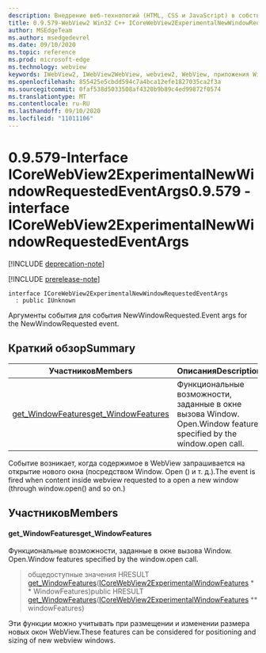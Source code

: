 ```yaml
---
description: Внедрение веб-технологий (HTML, CSS и JavaScript) в собственные приложения с помощью элемента управления Microsoft Edge WebView2
title: 0.9.579-WebView2 Win32 C++ ICoreWebView2ExperimentalNewWindowRequestedEventArgs
author: MSEdgeTeam
ms.author: msedgedevrel
ms.date: 09/10/2020
ms.topic: reference
ms.prod: microsoft-edge
ms.technology: webview
keywords: IWebView2, IWebView2WebView, webview2, WebView, приложения Win32, Win32, EDGE, ICoreWebView2, ICoreWebView2Controller, управление браузером, EDGE HTML, ICoreWebView2ExperimentalNewWindowRequestedEventArgs
ms.openlocfilehash: 855425e5cbdd594c7a4bca12efe1827035ca2f3a
ms.sourcegitcommit: 0faf538d5033508af4320b9b89c4ed99872f0574
ms.translationtype: MT
ms.contentlocale: ru-RU
ms.lasthandoff: 09/10/2020
ms.locfileid: "11011106"
---
```

# <span data-ttu-id="ed169-104">0.9.579-Interface ICoreWebView2ExperimentalNewWindowRequestedEventArgs</span><span class="sxs-lookup"><span data-stu-id="ed169-104">0.9.579 - interface ICoreWebView2ExperimentalNewWindowRequestedEventArgs</span></span> 

[!INCLUDE [deprecation-note](../../includes/deprecation-note.md)]

[!INCLUDE [prerelease-note](../../includes/prerelease-note.md)]

```
interface ICoreWebView2ExperimentalNewWindowRequestedEventArgs
  : public IUnknown
```

<span data-ttu-id="ed169-105">Аргументы события для события NewWindowRequested.</span><span class="sxs-lookup"><span data-stu-id="ed169-105">Event args for the NewWindowRequested event.</span></span>

## <span data-ttu-id="ed169-106">Краткий обзор</span><span class="sxs-lookup"><span data-stu-id="ed169-106">Summary</span></span>

 <span data-ttu-id="ed169-107">Участников</span><span class="sxs-lookup"><span data-stu-id="ed169-107">Members</span></span>                        | <span data-ttu-id="ed169-108">Описания</span><span class="sxs-lookup"><span data-stu-id="ed169-108">Descriptions</span></span>
--------------------------------|---------------------------------------------
[<span data-ttu-id="ed169-109">get_WindowFeatures</span><span class="sxs-lookup"><span data-stu-id="ed169-109">get_WindowFeatures</span></span>](#get_windowfeatures) | <span data-ttu-id="ed169-110">Функциональные возможности, заданные в окне вызова Window. Open.</span><span class="sxs-lookup"><span data-stu-id="ed169-110">Window features specified by the window.open call.</span></span>

<span data-ttu-id="ed169-111">Событие возникает, когда содержимое в WebView запрашивается на открытие нового окна (посредством Window. Open () и т. д.).</span><span class="sxs-lookup"><span data-stu-id="ed169-111">The event is fired when content inside webview requested to a open a new window (through window.open() and so on.)</span></span>

## <span data-ttu-id="ed169-112">Участников</span><span class="sxs-lookup"><span data-stu-id="ed169-112">Members</span></span>

#### <span data-ttu-id="ed169-113">get_WindowFeatures</span><span class="sxs-lookup"><span data-stu-id="ed169-113">get_WindowFeatures</span></span> 

<span data-ttu-id="ed169-114">Функциональные возможности, заданные в окне вызова Window. Open.</span><span class="sxs-lookup"><span data-stu-id="ed169-114">Window features specified by the window.open call.</span></span>

> <span data-ttu-id="ed169-115">общедоступные значения HRESULT [get_WindowFeatures](#get_windowfeatures)([ICoreWebView2ExperimentalWindowFeatures](icorewebview2experimentalwindowfeatures.md) \* \* WindowFeatures)</span><span class="sxs-lookup"><span data-stu-id="ed169-115">public HRESULT [get_WindowFeatures](#get_windowfeatures)([ICoreWebView2ExperimentalWindowFeatures](icorewebview2experimentalwindowfeatures.md) \*\* windowFeatures)</span></span>

<span data-ttu-id="ed169-116">Эти функции можно учитывать при размещении и изменении размера новых окон WebView.</span><span class="sxs-lookup"><span data-stu-id="ed169-116">These features can be considered for positioning and sizing of new webview windows.</span></span>

